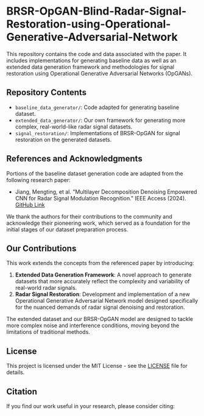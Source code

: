# BRSR-OpGAN-Blind-Radar-Signal-Restoration-using-Operational-Generative-Adversarial-Network

This repository contains the code and data associated with the paper. It includes implementations for generating baseline data as well as an extended data generation framework and methodologies for signal restoration using Operational Generative Adversarial Networks (OpGANs).

## Repository Contents
- `baseline_data_generator/`: Code adapted for generating baseline dataset.
- `extended_data_generator/`: Our own framework for generating more complex, real-world-like radar signal datasets.
- `signal_restoration/`: Implementations of BRSR-OpGAN for signal restoration on the generated datasets.

## References and Acknowledgments
Portions of the baseline dataset generation code are adapted from the following research paper:

- Jiang, Mengting, et al. "Multilayer Decomposition Denoising Empowered CNN for Radar Signal Modulation Recognition." IEEE Access (2024). [GitHub Link](https://github.com/stu-cjlu-sp/rsrc-for-pub/tree/main/VMD-LMD-WT)

We thank the authors for their contributions to the community and acknowledge their pioneering work, which served as a foundation for the initial stages of our dataset preparation process.

## Our Contributions
This work extends the concepts from the referenced paper by introducing:
1. **Extended Data Generation Framework**: A novel approach to generate datasets that more accurately reflect the complexity and variability of real-world radar signals.
2. **Radar Signal Restoration**: Development and implementation of a new Operational Generative Adversarial Network model designed specifically for the nuanced demands of radar signal denoising and restoration.

The extended dataset and our BRSR-OpGAN model are designed to tackle more complex noise and interference conditions, moving beyond the limitations of traditional methods.

## License
This project is licensed under the MIT License - see the [LICENSE](LICENSE) file for details.

## Citation
If you find our work useful in your research, please consider citing:
